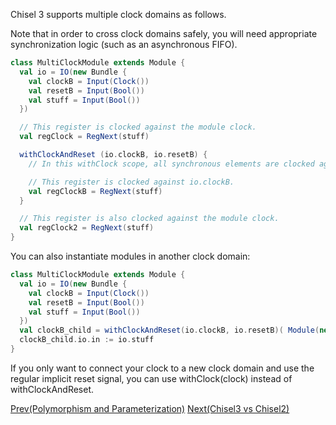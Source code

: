 Chisel 3 supports multiple clock domains as follows.

Note that in order to cross clock domains safely, you will need appropriate synchronization logic (such as an asynchronous FIFO).

```scala
class MultiClockModule extends Module {
  val io = IO(new Bundle {
    val clockB = Input(Clock())
    val resetB = Input(Bool())
    val stuff = Input(Bool())
  })

  // This register is clocked against the module clock.
  val regClock = RegNext(stuff)

  withClockAndReset (io.clockB, io.resetB) {
    // In this withClock scope, all synchronous elements are clocked against io.clockB.

    // This register is clocked against io.clockB.
    val regClockB = RegNext(stuff)
  }

  // This register is also clocked against the module clock.
  val regClock2 = RegNext(stuff)
}
```

You can also instantiate modules in another clock domain:

```scala
class MultiClockModule extends Module {
  val io = IO(new Bundle {
    val clockB = Input(Clock())
    val resetB = Input(Bool())
    val stuff = Input(Bool())
  })
  val clockB_child = withClockAndReset(io.clockB, io.resetB)( Module(new ChildModule) )
  clockB_child.io.in := io.stuff
}
```

If you only want to connect your clock to a new clock domain and use the regular implicit reset signal, you can use withClock(clock) instead of withClockAndReset.

[Prev(Polymorphism and Parameterization)](Polymorphism-and-Parameterization) [Next(Chisel3 vs Chisel2)](Chisel3-vs-Chisel2)
